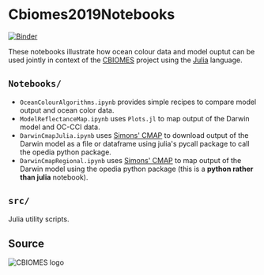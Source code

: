 # Cbiomes2019Notebooks

[![Binder](https://mybinder.org/badge_logo.svg)](https://mybinder.org/v2/gh/gaelforget/Cbiomes2019Notebooks/master)

These notebooks illustrate how ocean colour data and model ouptut can be used jointly in context of the [CBIOMES](https://cbiomes.org) project using the [Julia](https://julialang.org) language.

## `Notebooks/`

- `OceanColourAlgorithms.ipynb` provides simple recipes to compare model output and ocean color data.
- `ModelReflectanceMap.ipynb` uses `Plots.jl` to map output of the Darwin model and OC-CCI data.
- `DarwinCmapJulia.ipynb` uses [Simons' CMAP](https://cmap.readthedocs.io/en/latest/) to download output of the Darwin model as a file or dataframe using julia's pycall package to call the opedia python package.
- `DarwinCmapRegional.ipynb` uses [Simons' CMAP](https://cmap.readthedocs.io/en/latest/) to map output of the Darwin model using the opedia python package (this is a **python rather than julia** notebook).

## `src/`

Julia utility scripts.

## Source

![CBIOMES logo](https://raw.githubusercontent.com/gaelforget/Cbiomes2019Notebooks/master/figs/cbiomes-01.png)
